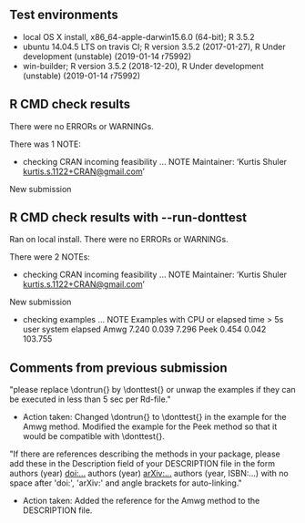 ## Test environments
* local OS X install, x86_64-apple-darwin15.6.0 (64-bit); R 3.5.2
* ubuntu 14.04.5 LTS on travis CI; R version 3.5.2 (2017-01-27), R Under development (unstable) (2019-01-14 r75992) 
* win-builder; R version 3.5.2 (2018-12-20), R Under development (unstable) (2019-01-14 r75992)

## R CMD check results
There were no ERRORs or WARNINGs.

There was 1 NOTE:

* checking CRAN incoming feasibility ... NOTE
Maintainer: ‘Kurtis Shuler <kurtis.s.1122+CRAN@gmail.com>’

New submission

## R CMD check results with --run-donttest
Ran on local install.  There were no ERRORs or WARNINGs.

There were 2 NOTEs:

* checking CRAN incoming feasibility ... NOTE
Maintainer: ‘Kurtis Shuler <kurtis.s.1122+CRAN@gmail.com>’

New submission

* checking examples ... NOTE
Examples with CPU or elapsed time > 5s
      user system elapsed
Amwg 7.240  0.039   7.296
Peek 0.454  0.042 103.755

## Comments from previous submission
"please replace \dontrun{} by \donttest{} or unwap the examples if they can be executed in less than 5 sec per Rd-file."
* Action taken: Changed \dontrun{} to \donttest{} in the example for the Amwg method.  Modified the example for the Peek method so that it would be compatible with \donttest{}.

"If there are references describing the methods in your package, please add these in the Description field of your DESCRIPTION file in the form
authors (year) <doi:...>
authors (year) <arXiv:...>
authors (year, ISBN:...)
with no space after 'doi:', 'arXiv:' and angle brackets for auto-linking."
* Action taken: Added the reference for the Amwg method to the DESCRIPTION file.
